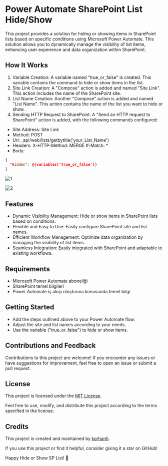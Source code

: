 # Power Automate SharePoint List Hide/Show

This project provides a solution for hiding or showing items in SharePoint lists based on specific conditions using Microsoft Power Automate. This solution allows you to dynamically manage the visibility of list items, enhancing user experience and data organization within SharePoint.

## How It Works

1. Variable Creation: A variable named "true_or_false" is created. This variable contains the command to hide or show items in the list.
2. Site Link Creation: A "Compose" action is added and named "Site Link". This action includes the name of the SharePoint site.
3. List Name Creation: Another "Compose" action is added and named "List Name". This action contains the name of the list you want to hide or show.
4. Sending HTTP Request to SharePoint: A "Send an HTTP request to SharePoint" action is added, with the following commands configured:
- Site Address: Site Link
- Method: POST
- Uri: _api/web/lists/getbytitle('your_List_Name')
- Headers:
    X-HTTP-Method: MERGE
    If-Match: *
- Body:
```json
{
  "Hidden": @{variables('true_or_false')}
}
```
![1](https://github.com/korhanh/Power_Automate_SharePoint_List_Hide_Show/blob/main/1.png)

![2](https://github.com/korhanh/Power_Automate_SharePoint_List_Hide_Show/blob/main/2.png)

## Features

- Dynamic Visibility Management: Hide or show items in SharePoint lists based on conditions.
- Flexible and Easy to Use: Easily configure SharePoint site and list names.
- Efficient Workflow Management: Optimize data organization by managing the visibility of list items.
- Seamless Integration: Easily integrated with SharePoint and adaptable to existing workflows.

## Requirements

- Microsoft Power Automate aboneliği
- SharePoint temel bilgileri
- Power Automate iş akışı oluşturma konusunda temel bilgi

## Getting Started

- Add the steps outlined above to your Power Automate flow.
- Adjust the site and list names according to your needs.
- Use the variable ("true_or_false") to hide or show items.

## Contributions and Feedback

Contributions to this project are welcome! If you encounter any issues or have suggestions for improvement, feel free to open an issue or submit a pull request.

## License

This project is licensed under the [MIT License](https://github.com/korhanh/Power_Automate_SharePoint_List_Hide_Show/blob/main/LICENSE).

Feel free to use, modify, and distribute this project according to the terms specified in the license.

## Credits

This project is created and maintained by [korhanh]([link_to_your_github_profile](https://github.com/korhanh)).

If you use this project or find it helpful, consider giving it a star on GitHub!

Happy Hide or Show SP List! :rocket:
